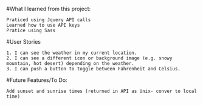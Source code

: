 
#What I learned from this project:
 ```
Praticed using Jquery API calls
Learned how to use API keys 
Pratice using Sass

```
#User Stories
```
1. I can see the weather in my current location.
2. I can see a different icon or background image (e.g. snowy mountain, hot desert) depending on the weather.
3. I can push a button to toggle between Fahrenheit and Celsius.

```

#Future Features/To Do: 
  ```
  Add sunset and sunrise times (returned in API as Unix- conver to local time)

  ```